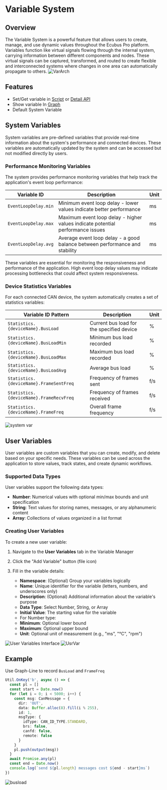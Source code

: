 # Variable System

## Overview

The Variable System is a powerful feature that allows users to create, manage, and use dynamic values throughout the Ecubus Pro platform. Variables function like virtual signals flowing through the internal system, carrying information between different components and nodes. These virtual signals can be captured, transformed, and routed to create flexible and interconnected systems where changes in one area can automatically propagate to others.
![VarArch](./image-4.png)

## Features

* Set/Get variable in [Script](./../script/script.md) or [Detail API](https://app.whyengineer.com/scriptApi/classes/UtilClass.html#onVar)
* Show variable In [Graph](./../graph/graph.md)
* Default System Variable

## System Variables

System variables are pre-defined variables that provide real-time information about the system's performance and connected devices. These variables are automatically updated by the system and can be accessed but not modified directly by users.

### Performance Monitoring Variables

The system provides performance monitoring variables that help track the application's event loop performance:

| Variable ID | Description | Unit |
|-------------|-------------|------|
| `EventLoopDelay.min` | Minimum event loop delay - lower values indicate better performance | ms |
| `EventLoopDelay.max` | Maximum event loop delay - higher values indicate potential performance issues | ms |
| `EventLoopDelay.avg` | Average event loop delay - a good balance between performance and stability | ms |

These variables are essential for monitoring the responsiveness and performance of the application. High event loop delay values may indicate processing bottlenecks that could affect system responsiveness.

### Device Statistics Variables

For each connected CAN device, the system automatically creates a set of statistics variables:

| Variable ID Pattern | Description | Unit |
|---------------------|-------------|------|
| `Statistics.{deviceName}.BusLoad` | Current bus load for the specified device | % |
| `Statistics.{deviceName}.BusLoadMin` | Minimum bus load recorded | % |
| `Statistics.{deviceName}.BusLoadMax` | Maximum bus load recorded | % |
| `Statistics.{deviceName}.BusLoadAvg` | Average bus load | % |
| `Statistics.{deviceName}.FrameSentFreq` | Frequency of frames sent | f/s |
| `Statistics.{deviceName}.FrameRecvFreq` | Frequency of frames received | f/s |
| `Statistics.{deviceName}.FrameFreq` | Overall frame frequency | f/s |

![system var](./image-2.png)

## User Variables

User variables are custom variables that you can create, modify, and delete based on your specific needs. These variables can be used across the application to store values, track states, and create dynamic workflows.

### Supported Data Types

User variables support the following data types:

* **Number**: Numerical values with optional min/max bounds and unit specification
* **String**: Text values for storing names, messages, or any alphanumeric content
* **Array**: Collections of values organized in a list format

### Creating User Variables

To create a new user variable:

1. Navigate to the **User Variables** tab in the Variable Manager
2. Click the "Add Variable" button (file icon)
3. Fill in the variable details:

   * **Namespace**: (Optional) Group your variables logically
   * **Name**: Unique identifier for the variable (letters, numbers, and underscores only)
   * **Description**: (Optional) Additional information about the variable's purpose
   * **Data Type**: Select Number, String, or Array
   * **Initial Value**: The starting value for the variable
   * For Number type:
   * **Minimum**: Optional lower bound
   * **Maximum**: Optional upper bound
   * **Unit**: Optional unit of measurement (e.g., "ms", "°C", "rpm")

![User Variables Interface](./image-3.png)
![UsrVar](./image-1.png)

## Example

Use Graph-Line to record `BusLoad` and `FrameFreq`

```typescript
Util.OnKey('b', async () => {
  const pl = []
  const start = Date.now()
  for (let i = 0; i < 5000; i++) {
    const msg: CanMessage = {
      dir: 'OUT',
      data: Buffer.alloc(8).fill(i % 255),
      id: 1,
      msgType: {
        idType: CAN_ID_TYPE.STANDARD,
        brs: false,
        canfd: false,
        remote: false
      }
    }
    pl.push(output(msg))
  }
  await Promise.any(pl)
  const end = Date.now()
  console.log(`send ${pl.length} messages cost ${end - start}ms`)
})
```

![busload](./image.png)
